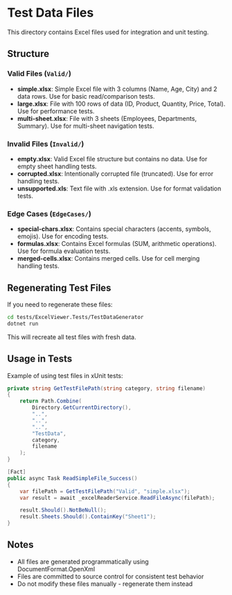 # Test Data Files

This directory contains Excel files used for integration and unit testing.

## Structure

### Valid Files (`Valid/`)
- **simple.xlsx**: Simple Excel file with 3 columns (Name, Age, City) and 2 data rows. Use for basic read/comparison tests.
- **large.xlsx**: File with 100 rows of data (ID, Product, Quantity, Price, Total). Use for performance tests.
- **multi-sheet.xlsx**: File with 3 sheets (Employees, Departments, Summary). Use for multi-sheet navigation tests.

### Invalid Files (`Invalid/`)
- **empty.xlsx**: Valid Excel file structure but contains no data. Use for empty sheet handling tests.
- **corrupted.xlsx**: Intentionally corrupted file (truncated). Use for error handling tests.
- **unsupported.xls**: Text file with .xls extension. Use for format validation tests.

### Edge Cases (`EdgeCases/`)
- **special-chars.xlsx**: Contains special characters (accents, symbols, emojis). Use for encoding tests.
- **formulas.xlsx**: Contains Excel formulas (SUM, arithmetic operations). Use for formula evaluation tests.
- **merged-cells.xlsx**: Contains merged cells. Use for cell merging handling tests.

## Regenerating Test Files

If you need to regenerate these files:

```bash
cd tests/ExcelViewer.Tests/TestDataGenerator
dotnet run
```

This will recreate all test files with fresh data.

## Usage in Tests

Example of using test files in xUnit tests:

```csharp
private string GetTestFilePath(string category, string filename)
{
    return Path.Combine(
        Directory.GetCurrentDirectory(),
        "..",
        "..",
        "..",
        "TestData",
        category,
        filename
    );
}

[Fact]
public async Task ReadSimpleFile_Success()
{
    var filePath = GetTestFilePath("Valid", "simple.xlsx");
    var result = await _excelReaderService.ReadFileAsync(filePath);

    result.Should().NotBeNull();
    result.Sheets.Should().ContainKey("Sheet1");
}
```

## Notes

- All files are generated programmatically using DocumentFormat.OpenXml
- Files are committed to source control for consistent test behavior
- Do not modify these files manually - regenerate them instead
